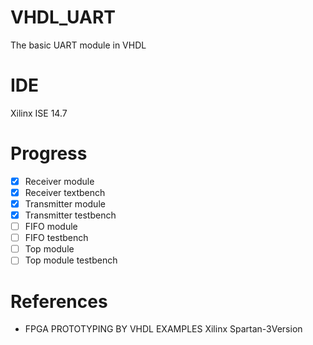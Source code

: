 # VHDL_UART

The basic UART module in VHDL

# IDE

Xilinx ISE 14.7

# Progress

- [X] Receiver module
- [X] Receiver textbench
- [X] Transmitter module
- [X] Transmitter testbench
- [ ] FIFO module
- [ ] FIFO testbench
- [ ] Top module
- [ ] Top module testbench

# References

* FPGA PROTOTYPING BY VHDL EXAMPLES Xilinx Spartan-3Version
